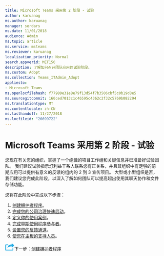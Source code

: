 ```yaml
---
title: Microsoft Teams 采用第 2 阶段 - 试验
author: karuanag
ms.author: karuanag
manager: serdars
ms.date: 11/01/2018
audience: Admin
ms.topic: article
ms.service: msteams
ms.reviewer: karuanag
localization_priority: Normal
search.appverid: MET150
description: 了解如何召开团队应用的试验阶段。
ms.custom: Adopt
ms.collection: Teams_ITAdmin_Adopt
appliesto:
- Microsoft Teams
ms.openlocfilehash: f77989e31e8e79f13d54f7b3506cbf5c0b19d8e5
ms.sourcegitcommit: 160ced7013c1c46595c4362c2f32c5769b082294
ms.translationtype: MT
ms.contentlocale: zh-CN
ms.lasthandoff: 11/27/2018
ms.locfileid: "26699722"
---
```

# <a name="microsoft-teams-adoption-phase-2---experiment"></a>Microsoft Teams 采用第 2 阶段 - 试验

您现在有关您的组织，掌握了一个绝佳的项目工作组和关键信息并已准备好试验团队。 我们建议试验指示灯利益干系人联系您有正关系，并且其组织中有足够的前期应用可以提供有意义的反馈的组内的 2 到 3 宣传项目。 大型或小型组织是否，我们建议您完成此阶段，以深入了解如何团队可以提高超出使用其聊天协作和文件存储功能。  

您将在此阶段中完成以下步骤：

1. [创建拥护者程序](teams-adoption-create-champions-program.md)。
2. [完成您的公司治理快速启动](teams-adoption-governance-quick-start.md)。
3. [定义你的使用案例](teams-adoption-define-usage-scenarios.md)。
4. [完成早期使用程序参与者](teams-adoption-onboard-early-adopters.md)。
5. [设置您的反馈通道](teams-adoption-onboard-early-adopters.md#gather-feedback)。
6. [使您在主板的支持人员](teams-adoption-onboard-support.md)。

![下一步步骤图标](media/teams-adoption-next-icon.png)下一步：[创建拥护者程序](teams-adoption-create-champions-program.md)
